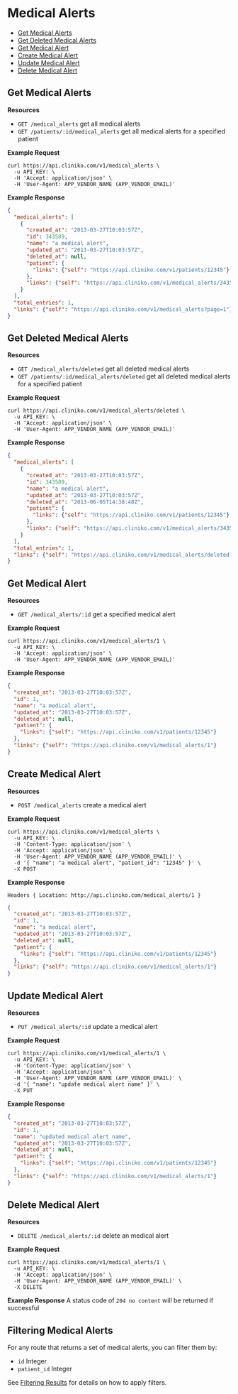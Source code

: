 Medical Alerts
============
* [Get Medical Alerts](#get-medical-alerts "This will return all medical alerts.")
* [Get Deleted Medical Alerts](#get-deleted-medical-alerts "This will return all deleted medical alerts")
* [Get Medical Alert](#get-medical-alert "This will return a specified medical alert.")
* [Create Medical Alert](#create-medical-alert "This will create a medical alert.")
* [Update Medical Alert](#update-medical-alert "This will update a medical alert.")
* [Delete Medical Alert](#delete-medical-alert "This will delete a medical alert.")

Get Medical Alerts
----------------

**Resources**
* ```GET /medical_alerts``` get all medical alerts
* ```GET /patients/:id/medical_alerts``` get all medical alerts for a specified patient

**Example Request**
```shell
curl https://api.cliniko.com/v1/medical_alerts \
  -u API_KEY: \
  -H 'Accept: application/json' \
  -H 'User-Agent: APP_VENDOR_NAME (APP_VENDOR_EMAIL)'
```

**Example Response**
```json
{
  "medical_alerts": [
    {
      "created_at": "2013-03-27T10:03:57Z",
      "id": 343589,
      "name": "a medical alert",
      "updated_at": "2013-03-27T10:03:57Z",
      "deleted_at": null,
      "patient": {
        "links": {"self": "https://api.cliniko.com/v1/patients/12345"}
      },
      "links": {"self": "https://api.cliniko.com/v1/medical_alerts/343589"}
    }
  ],
  "total_entries": 1,
  "links": {"self": "https://api.cliniko.com/v1/medical_alerts?page=1"}
}
```

Get Deleted Medical Alerts
----------------

**Resources**
* ```GET /medical_alerts/deleted``` get all deleted medical alerts
* ```GET /patients/:id/medical_alerts/deleted``` get all deleted medical alerts for a specified patient

**Example Request**
```shell
curl https://api.cliniko.com/v1/medical_alerts/deleted \
  -u API_KEY: \
  -H 'Accept: application/json' \
  -H 'User-Agent: APP_VENDOR_NAME (APP_VENDOR_EMAIL)'
```

**Example Response**
```json
{
  "medical_alerts": [
    {
      "created_at": "2013-03-27T10:03:57Z",
      "id": 343589,
      "name": "a medical alert",
      "updated_at": "2013-03-27T10:03:57Z",
      "deleted_at": "2013-06-05T14:38:48Z",
      "patient": {
        "links": {"self": "https://api.cliniko.com/v1/patients/12345"}
      },
      "links": {"self": "https://api.cliniko.com/v1/medical_alerts/343589"}
    }
  ],
  "total_entries": 1,
  "links": {"self": "https://api.cliniko.com/v1/medical_alerts/deleted?page=1"}
}
```

Get Medical Alert
------------

**Resources**
* ```GET /medical_alerts/:id``` get a specified medical alert

**Example Request**
```shell
curl https://api.cliniko.com/v1/medical_alerts/1 \
  -u API_KEY: \
  -H 'Accept: application/json' \
  -H 'User-Agent: APP_VENDOR_NAME (APP_VENDOR_EMAIL)'
```

**Example Response**
```json
{
  "created_at": "2013-03-27T10:03:57Z",
  "id": 1,
  "name": "a medical alert",
  "updated_at": "2013-03-27T10:03:57Z",
  "deleted_at": null,
  "patient": {
    "links": {"self": "https://api.cliniko.com/v1/patients/12345"}
  },
  "links": {"self": "https://api.cliniko.com/v1/medical_alerts/1"}
}
```

Create Medical Alert
----------------
**Resources**
* ```POST /medical_alerts``` create a medical alert

**Example Request**
```shell
curl https://api.cliniko.com/v1/medical_alerts \
  -u API_KEY: \
  -H 'Content-Type: application/json' \
  -H 'Accept: application/json' \
  -H 'User-Agent: APP_VENDOR_NAME (APP_VENDOR_EMAIL)' \
  -d '{ "name": "a medical alert", "patient_id": "12345" }' \
  -X POST
```
**Example Response**
```
Headers { Location: http://api.cliniko.com/medical_alerts/1 }
```
```json
{
  "created_at": "2013-03-27T10:03:57Z",
  "id": 1,
  "name": "a medical alert",
  "updated_at": "2013-03-27T10:03:57Z",
  "deleted_at": null,
  "patient": {
    "links": {"self": "https://api.cliniko.com/v1/patients/12345"}
  },
  "links": {"self": "https://api.cliniko.com/v1/medical_alerts/1"}
}
```

Update Medical Alert
----------------
**Resources**
* ```PUT /medical_alerts/:id``` update a medical alert

**Example Request**
```shell
curl https://api.cliniko.com/v1/medical_alerts/1 \
  -u API_KEY: \
  -H 'Content-Type: application/json' \
  -H 'Accept: application/json' \
  -H 'User-Agent: APP_VENDOR_NAME (APP_VENDOR_EMAIL)' \
  -d '{ "name": "update medical alert name" }' \
  -X PUT
```
**Example Response**
```json
{
  "created_at": "2013-03-27T10:03:57Z",
  "id": 1,
  "name": "updated medical alert name",
  "updated_at": "2013-03-27T10:03:57Z",
  "deleted_at": null,
  "patient": {
    "links": {"self": "https://api.cliniko.com/v1/patients/12345"}
  },
  "links": {"self": "https://api.cliniko.com/v1/medical_alerts/1"}
}
```

Delete Medical Alert
----------------
**Resources**
* ```DELETE /medical_alerts/:id``` delete an medical alert

**Example Request**
```shell
curl https://api.cliniko.com/v1/medical_alerts/1 \
  -u API_KEY: \
  -H 'Accept: application/json' \
  -H 'User-Agent: APP_VENDOR_NAME (APP_VENDOR_EMAIL)' \
  -X DELETE
```
**Example Response**
A status code of `204 no content` will be returned if successful

Filtering Medical Alerts
----------------

For any route that returns a set of medical alerts, you can filter them by:
* ```id``` Integer
* ```patient_id``` Integer

See [Filtering Results](https://github.com/redguava/cliniko-api#filtering-results) for details on how to apply filters.
